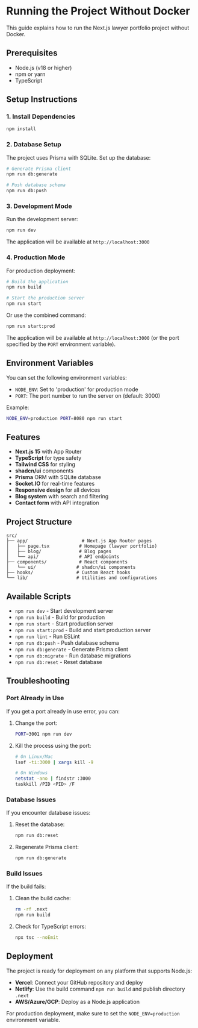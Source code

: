 # Running the Project Without Docker

This guide explains how to run the Next.js lawyer portfolio project without Docker.

## Prerequisites

- Node.js (v18 or higher)
- npm or yarn
- TypeScript

## Setup Instructions

### 1. Install Dependencies

```bash
npm install
```

### 2. Database Setup

The project uses Prisma with SQLite. Set up the database:

```bash
# Generate Prisma client
npm run db:generate

# Push database schema
npm run db:push
```

### 3. Development Mode

Run the development server:

```bash
npm run dev
```

The application will be available at `http://localhost:3000`

### 4. Production Mode

For production deployment:

```bash
# Build the application
npm run build

# Start the production server
npm run start
```

Or use the combined command:

```bash
npm run start:prod
```

The application will be available at `http://localhost:3000` (or the port specified by the `PORT` environment variable).

## Environment Variables

You can set the following environment variables:

- `NODE_ENV`: Set to 'production' for production mode
- `PORT`: The port number to run the server on (default: 3000)

Example:

```bash
NODE_ENV=production PORT=8080 npm run start
```

## Features

- **Next.js 15** with App Router
- **TypeScript** for type safety
- **Tailwind CSS** for styling
- **shadcn/ui** components
- **Prisma** ORM with SQLite database
- **Socket.IO** for real-time features
- **Responsive design** for all devices
- **Blog system** with search and filtering
- **Contact form** with API integration

## Project Structure

```
src/
├── app/                    # Next.js App Router pages
│   ├── page.tsx           # Homepage (lawyer portfolio)
│   ├── blog/              # Blog pages
│   └── api/               # API endpoints
├── components/            # React components
│   └── ui/               # shadcn/ui components
├── hooks/                # Custom React hooks
└── lib/                  # Utilities and configurations
```

## Available Scripts

- `npm run dev` - Start development server
- `npm run build` - Build for production
- `npm run start` - Start production server
- `npm run start:prod` - Build and start production server
- `npm run lint` - Run ESLint
- `npm run db:push` - Push database schema
- `npm run db:generate` - Generate Prisma client
- `npm run db:migrate` - Run database migrations
- `npm run db:reset` - Reset database

## Troubleshooting

### Port Already in Use

If you get a port already in use error, you can:

1. Change the port:
   ```bash
   PORT=3001 npm run dev
   ```

2. Kill the process using the port:
   ```bash
   # On Linux/Mac
   lsof -ti:3000 | xargs kill -9
   
   # On Windows
   netstat -ano | findstr :3000
   taskkill /PID <PID> /F
   ```

### Database Issues

If you encounter database issues:

1. Reset the database:
   ```bash
   npm run db:reset
   ```

2. Regenerate Prisma client:
   ```bash
   npm run db:generate
   ```

### Build Issues

If the build fails:

1. Clean the build cache:
   ```bash
   rm -rf .next
   npm run build
   ```

2. Check for TypeScript errors:
   ```bash
   npx tsc --noEmit
   ```

## Deployment

The project is ready for deployment on any platform that supports Node.js:

- **Vercel**: Connect your GitHub repository and deploy
- **Netlify**: Use the build command `npm run build` and publish directory `.next`
- **AWS/Azure/GCP**: Deploy as a Node.js application

For production deployment, make sure to set the `NODE_ENV=production` environment variable.